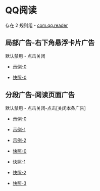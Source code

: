 # QQ阅读

存在 2 规则组 - [com.qq.reader](/src/apps/com.qq.reader.ts)

## 局部广告-右下角悬浮卡片广告

默认禁用 - 点击关闭

- [示例-0](https://m.gkd.li/57941037/17b6444c-e275-4ee4-b1d7-bd7369e08e55)

- [快照-0](https://i.gkd.li/i/14140100)

## 分段广告-阅读页面广告

默认禁用 - 点击关闭-点击[关闭本条广告]

- [示例-0](https://m.gkd.li/57941037/70e15d7d-0911-44e7-b0d6-a8e74c00b8b1)
- [示例-1](https://m.gkd.li/57941037/eb2bca3c-abbc-4666-b505-cdaeeec6a839)
- [示例-2](https://m.gkd.li/57941037/c985da66-c2cc-4400-bb61-8f7ee6dbba11)

- [快照-0](https://i.gkd.li/i/14767123)
- [快照-1](https://i.gkd.li/i/14767126)
- [快照-2](https://i.gkd.li/i/14767165)
- [快照-3](https://i.gkd.li/i/14767124)
